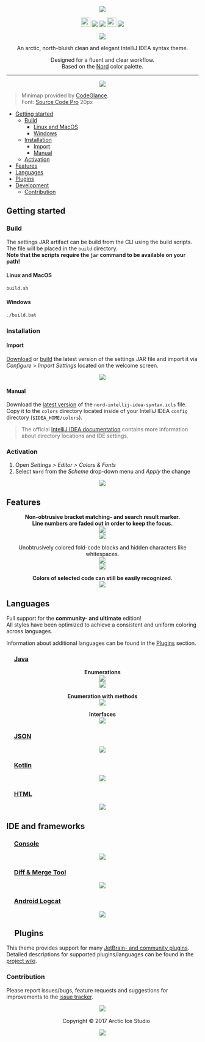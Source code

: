 <p align="center"><img src="https://cdn.rawgit.com/arcticicestudio/nord-intellij-idea-syntax/develop/src/assets/nord-intellij-idea-syntax-banner.svg"/></p>

<p align="center"><img src="https://assets-cdn.github.com/favicon.ico" width=24 height=24/> <a href="https://github.com/arcticicestudio/nord-intellij-idea-syntax/releases/latest"><img src="https://img.shields.io/github/release/arcticicestudio/nord-intellij-idea-syntax.svg?style=flat-square"/></a> <a href="https://github.com/arcticicestudio/nord/releases/tag/v0.2.0"><img src="https://img.shields.io/badge/Nord-v0.2.0-88C0D0.svg?style=flat-square"/></a> <img src="https://jetbrains.com/_assets/shared/favicons/jetbrains.ico" width=24 height=24/> <a href="https://www.jetbrains.com/idea/"><img src="https://img.shields.io/badge/IntelliJ_IDEA-2017.1.x-000000.svg?style=flat-square"/></a></p>

<p align="center"><a href="https://github.com/arcticicestudio/nord-intellij-idea-syntax/blob/v0.3.0/CHANGELOG.md"><img src="https://img.shields.io/badge/Changelog-0.3.0-81A1C1.svg?style=flat-square"/></a></p>

<p align="center">An arctic, north-bluish clean and elegant IntelliJ IDEA syntax theme.</p>

<p align="center">Designed for a fluent and clear workflow.<br>
Based on the <a href="https://github.com/arcticicestudio/nord">Nord</a> color palette.</p>

---

<p align="center"><img src="https://raw.githubusercontent.com/arcticicestudio/nord-intellij-idea-syntax/develop/src/assets/scrot-top.png"/><br><blockquote>Minimap provided by <a href="https://plugins.jetbrains.com/plugin/7275?p=idea">CodeGlance</a>.<br>Font: <a href="https://adobe-fonts.github.io/source-code-pro">Source Code Pro</a> 20px</blockquote></p>

  - [Getting started](#getting-started)
    - [Build](#build)
      - [Linux and MacOS](#linux-and-macos)
      - [Windows](#windows)
    - [Installation](#installation)
      - [Import](#import)
      - [Manual](#manual)
    - [Activation](#activation)
  - [Features](#features)
  - [Languages](#languages)
  - [Plugins](#plugins)
  - [Development](#development)
    - [Contribution](#contribution)

## Getting started
### Build
The settings JAR artifact can be build from the CLI using the build scripts. The file will be placed in the `build` directory.  
**Note that the scripts require the `jar` command to be available on your path!**

#### Linux and MacOS
```sh
build.sh
```

#### Windows
```sh
./build.bat
```

### Installation
#### Import
[Download](https://github.com/arcticicestudio/nord-intellij-idea-syntax/releases/latest) or [build](#build) the latest version of the settings JAR file and import it via *Configure* > *Import Settings* located on the welcome screen.  

<p align="center"><img src="https://raw.githubusercontent.com/arcticicestudio/nord-intellij-idea-syntax/develop/src/assets/scrot-readme-import.png"/></p>

#### Manual
Download the [latest version](https://github.com/arcticicestudio/nord-intellij-idea-syntax/releases/latest) of the `nord-intellij-idea-syntax.icls` file.  
Copy it to the `colors` directory located inside of your IntelliJ IDEA `config` directory (`$IDEA_HOME/colors`).

> The official [IntelliJ IDEA documentation](https://www.jetbrains.com/help/idea/project-and-ide-settings.html#d1733494e174) contains more information about directory locations and IDE settings.

### Activation
  1. Open *Settings > Editor > Colors & Fonts*
  2. Select `Nord` from the *Scheme* drop-down menu and *Apply* the change

<p align="center"><img src="https://raw.githubusercontent.com/arcticicestudio/nord-intellij-idea-syntax/develop/src/assets/scrot-readme-activation.png"/></p>

## Features
<p align="center"><strong>Non-obtrusive bracket matching- and search result marker.<br>Line numbers are faded out in order to keep the focus.</strong><br><img src="https://raw.githubusercontent.com/arcticicestudio/nord-intellij-idea-syntax/develop/src/assets/scrot-feature-bracket-matching-marker.png"/><br><img src="https://raw.githubusercontent.com/arcticicestudio/nord-intellij-idea-syntax/develop/src/assets/scrcast-feature-search-results.gif"/></p>

<p align="center"></strong>Unobtrusively colored fold-code blocks and hidden characters like whitespaces.</strong><br><img src="https://raw.githubusercontent.com/arcticicestudio/nord-intellij-idea-syntax/develop/src/assets/scrcast-feature-folded-text.gif"/><br><img src="https://raw.githubusercontent.com/arcticicestudio/nord-intellij-idea-syntax/develop/src/assets/scrot-feature-hidden-characters.png"/></p>

<p align="center"><strong>Colors of selected code can still be easily recognized.</strong><br><img src="https://raw.githubusercontent.com/arcticicestudio/nord-intellij-idea-syntax/develop/src/assets/scrcast-feature-selection.gif"/></p>

## Languages
Full support for the **community- and ultimate** edition!  
All styles have been optimized to achieve a consistent and uniform coloring across languages.

Information about additional languages can be found in the [Plugins](#plugins) section.  

### <img src="https://go.java/favicon.ico" width=16 height=16/> [Java](https://go.java)
<p align="center"><strong>Enumerations</strong><br><img src="https://raw.githubusercontent.com/arcticicestudio/nord-intellij-idea-syntax/develop/src/assets/scrot-lang-java.png"/><br><img src="https://raw.githubusercontent.com/arcticicestudio/nord-intellij-idea-syntax/develop/src/assets/scrot-lang-java-enumeration.png"/></p>

<p align="center"><strong>Enumeration with methods</strong><br><img src="https://raw.githubusercontent.com/arcticicestudio/nord-intellij-idea-syntax/develop/src/assets/scrot-lang-java-enumeration-method.png"/></p>

<p align="center"><strong>Interfaces</strong><br><img src="https://raw.githubusercontent.com/arcticicestudio/nord-intellij-idea-syntax/develop/src/assets/scrot-lang-java-interface.png"/></p>

### <img src="http://www.json.org/favicon.gif" width=16 height=16/> [JSON](http://www.json.org)
<p align="center"><img src="https://raw.githubusercontent.com/arcticicestudio/nord-intellij-idea-syntax/develop/src/assets/scrot-lang-json.png"/></p>

### <img src="https://kotlinlang.org/assets/images/favicon.ico" width=16 height=16/> [Kotlin](https://kotlinlang.org)
<p align="center"><img src="https://raw.githubusercontent.com/arcticicestudio/nord-intellij-idea-syntax/develop/src/assets/scrot-lang-kotlin.png"/></p>

### <img src="https://www.w3.org/html/logo/downloads/HTML5_Badge.svg" width=16 height=16/> [HTML](https://html.spec.whatwg.org/multipage/)
<p align="center"><img src="https://raw.githubusercontent.com/arcticicestudio/nord-intellij-idea-syntax/develop/src/assets/scrot-lang-html.png"/></p>

## IDE and frameworks
### <img src="https://jetbrains.com/_assets/shared/favicons/jetbrains.ico" width=16 height=16/> [Console](https://www.jetbrains.com/help/idea/command-line-tools-console-tool-window.html)
<p align="center"><img src="https://raw.githubusercontent.com/arcticicestudio/nord-intellij-idea-syntax/develop/src/assets/scrot-ide-console.png"/></p>

### <img src="https://jetbrains.com/_assets/shared/favicons/jetbrains.ico" width=16 height=16/> [Diff & Merge Tool](https://www.jetbrains.com/help/idea/running-intellij-idea-as-a-diff-or-merge-command-line-tool.html)
<p align="center"><img src="https://raw.githubusercontent.com/arcticicestudio/nord-intellij-idea-syntax/develop/src/assets/scrot-ide-diff-and-merge.png"/></p>

### <img src="https://developer.android.com/favicon.ico" width=16 height=16/> [Android Logcat](https://developer.android.com/studio/command-line/logcat.html)
<p align="center"><img src="https://raw.githubusercontent.com/arcticicestudio/nord-intellij-idea-syntax/develop/src/assets/scrot-ide-android-logcat.png"/></p>

## <img src="https://jetbrains.com/_assets/shared/favicons/jetbrains.ico" width=16 height=16/> Plugins
This theme provides support for many [JetBrain- and community plugins](https://plugins.jetbrains.com).  
Detailed descriptions for supported plugins/languages can be found in the [project wiki](https://github.com/arcticicestudio/nord-intellij-idea-syntax/wiki).

### Contribution
Please report issues/bugs, feature requests and suggestions for improvements to the [issue tracker](https://github.com/arcticicestudio/nord-intellij-idea-syntax/issues).

<p align="center"><img src="https://cdn.rawgit.com/arcticicestudio/nord/develop/src/assets/banner-footer-mountains.svg" /></p>

<p align="center"> <img src="http://arcticicestudio.com/favicon.ico" width=16 height=16/> Copyright &copy; 2017 Arctic Ice Studio</p>

<p align="center"><a href="https://github.com/arcticicestudio/nord-intellij-idea-syntax/develop/LICENSE.md"><img src="https://img.shields.io/badge/License-Apache_2.0-5E81AC.svg?style=flat-square"/></a></p>
